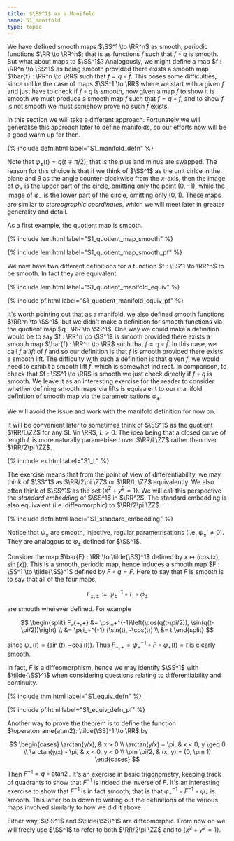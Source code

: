 ```yaml
---
title: $\SS^1$ as a Manifold
name: S1_manifold
type: topic
---
```


We have defined smooth maps $\SS^1 \to \RR^n$ as smooth, periodic functions $\RR \to \RR^n$; that is as functions $f$ such that $f \circ q$ is smooth. But what about maps to $\SS^1$? Analogously, we might define a map $f : \RR^n \to \SS^1$ as being smooth provided there exists a smooth map $\bar{f} : \RR^n \to \RR$ such that $f = q \circ \bar{f}$. This poses some difficulties, since unlike the case of maps $\SS^1 \to \RR$ where we start with a given $f$ and just have to check if $f \circ q$ is smooth, now given a map $f$ to show it is smooth we must produce a smooth map $\bar{f}$ such that $f = q \circ \bar{f}$, and to show $f$ is not smooth we must somehow prove no such $\bar{f}$ exists.

In this section we will take a different approach. Fortunately we will generalise this approach later to define manifolds, so our efforts now will be a good warm up for then.

{% include defn.html label="S1_manifold_defn" %}

Note that $\varphi_{\pm}(t) = q(t \mp \pi/2)$; that is the plus and minus are swapped. The reason for this choice is that if we think of $\SS^1$ as the unit cirlce in the plane and $\theta$ as the angle counter-clockwise from the $x$-axis, then the image of $\varphi_+$ is the upper part of the circle, omitting only the point $(0, -1)$, while the image of $\varphi_-$ is the lower part of the circle, omitting only $(0, 1)$. These maps are similar to _stereographic coordinates_, which we will meet later in greater generality and detail.

As a first example, the quotient map is smooth.

{% include lem.html label="S1_quotient_map_smooth" %}

{% include lem.html label="S1_quotient_map_smooth_pf" %}

We now have two different definitions for a function $f : \SS^1 \to \RR^n$ to be smooth. In fact they are equivalent.

{% include lem.html label="S1_quotient_manifold_equiv" %}

{% include pf.html label="S1_quotient_manifold_equiv_pf" %}

It's worth pointing out that as a manifold, we also defined smooth functions $\RR^n \to \SS^1$, but we didn't make a definition for smooth functions via the quotient map $q : \RR \to \SS^1$. One way we could make a definition would be to say $f : \RR^n \to \SS^1$ is smooth provided there exists a smooth map $\bar{f} : \RR^n \to \RR$ such that $f = q \circ \bar{f}$. In this case, we call $\bar{f}$ a _lift_ of $f$ and so our definition is that $f$ is smooth provided there exists a smooth lift. The difficulty with such a definition is that given $f$, we would need to exhibit a smooth lift $\bar{f}$, which is somewhat indirect. In comparison, to check that $f : \SS^1 \to \RR$ is smooth we just check directly if $f \circ q$ is smooth. We leave it as an interesting exercise for the reader to consider whether defining smooth maps via lifts is equivalent to our manifold definition of smooth map via the parametrisations $\varphi_{\pm}$.

We will avoid the issue and work with the manifold definition for now on.

It will be convenient later to sometimes think of $\SS^1$ as the quotient $\RR/L\ZZ$ for any $L \in \RR$, $L > 0$. The idea being that a closed curve of length $L$ is more naturally parametrised over $\RR/L\ZZ$ rather than over $\RR/2\pi \ZZ$.

{% include ex.html label="S1_L" %}

The exercise means that from the point of view of differentiability, we may think of $\SS^1$ as $\RR/2\pi \ZZ$ or $\RR/L \ZZ$ equivalently. We also often think of $\SS^1$ as the set $\lbrace x^2 + y^2 = 1 \rbrace$. We will call this perspective the _standard embedding_ of $\SS^1$ in $\RR^2$. The standard embedding is also equivalent (i.e. diffeomorphic) to $\RR/2\pi \ZZ$.

{% include defn.html label="S1_standard_embedding" %}

Notice that $\psi_{\pm}$ are smooth, injective, regular parametrisations (i.e. $\psi_{\pm}' \neq 0$). They are analogous to $\varphi_{\pm}$ defined for $\SS^1$.

Consider the map $\bar{F} : \RR \to \tilde{\SS}^1$ defined by $x \mapsto (\cos(x), \sin(x))$. This is a smooth, periodic map, hence induces a smooth map $F : \SS^1 \to \tilde{\SS}^1$ defined by $F \circ q = \bar{F}$. Here to say that $F$ is smooth is to say that all of the four maps,

$$
F_{\pm,\pm} := \psi_{\pm}^{-1} \circ F \circ \varphi_{\pm}
$$

are smooth wherever defined. For example

$$
\begin{split}
F_{+,+} &= \psi_+^{-1}\left(\cos(q(t-\pi/2)), \sin(q(t-\pi/2))\right) \\
&= \psi_+^{-1} (\sin(t), -\cos(t)) \\
&= t
\end{split}
$$

since $\psi_+(t) = (\sin(t), -\cos(t))$. Thus $F_{+,+} = \psi_+^{-1} \circ F \circ \varphi_+ (t) = t$ is clearly smooth.

In fact, $F$ is a diffeomorphism, hence we may identify $\SS^1$ with $\tilde{\SS}^1$ when considering questions relating to differentiability and continuity.

{% include thm.html label="S1_equiv_defn" %}

{% include pf.html label="S1_equiv_defn_pf" %}

Another way to prove the theorem is to define the function $\operatorname{atan2}: \tilde{\SS}^1 \to \RR$ by

$$
\begin{cases}
\arctan(y/x), & x > 0 \\
\arctan(y/x) + \pi, & x < 0, y \geq 0 \\
\arctan(y/x) - \pi, & x < 0, y < 0 \\
\pm \pi/2, & (x, y) = (0, \pm 1)
\end{cases}
$$

Then $F^{-1} = q \circ \operatorname{atan2}$. It's an exercise in basic trigonometry, keeping track of quadrants to show that $F^{-1}$ is indeed the inverse of $F$. It's an interesting exercise to show that $F^{-1}$ is in fact smooth; that is that $\varphi_{\pm}^{-1} \circ F^{-1} \circ \psi_{\pm}$ is smooth. This latter boils down to writing out the definitions of the various maps involved similarly to how we did it above.

Either way, $\SS^1$ and $\tilde{\SS}^1$ are diffeomorphic. From now on we will freely use $\SS^1$ to refer to both $\RR/2\pi \ZZ$ and to $\lbrace x^2 + y^2 = 1\rbrace$.
